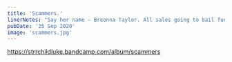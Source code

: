 ```yaml
---
title: 'Scammers.'
linerNotes: "Say her name – Breonna Taylor. All sales going to bail funds. Defund the police."
pubDate: '25 Sep 2020'
image: 'scammers.jpg'
---
```


https://strrchildluke.bandcamp.com/album/scammers

